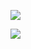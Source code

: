 
![](https://tinyurl.com/4yhr9p99)

![](https://tinyurl.com/4yhr9p99)
<!---
min-gau/min-gau is a ✨ special ✨ repository because its `README.md` (this file) appears on your GitHub profile.
You can click the Preview link to take a look at your changes.
--->
